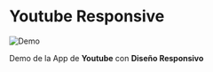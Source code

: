 # **Youtube Responsive**
![Demo](https://github.com/PercyTomicha/youtube_responsive/blob/main/demo/demo_youtube_responsive.gif)

Demo de la App de **Youtube** con **Diseño Responsivo**